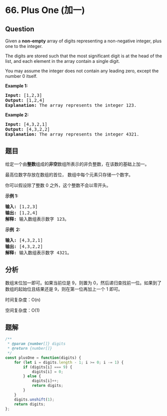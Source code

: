 # 66. Plus One (加一)

## Question

Given a **non-empty** array of digits representing a non-negative integer, plus one to the integer.

The digits are stored such that the most significant digit is at the head of the list, and each element in the array contain a single digit.

You may assume the integer does not contain any leading zero, except the number 0 itself.

**Example 1:**

<pre><strong>Input:</strong> [1,2,3]
<strong>Output:</strong> [1,2,4]
<strong>Explanation:</strong> The array represents the integer 123.
</pre>

**Example 2:**

<pre><strong>Input:</strong> [4,3,2,1]
<strong>Output:</strong> [4,3,2,2]
<strong>Explanation:</strong> The array represents the integer 4321.
</pre>

## 题目

给定一个由**整数**组成的**非空**数组所表示的非负整数，在该数的基础上加一。

最高位数字存放在数组的首位， 数组中每个元素只存储一个数字。

你可以假设除了整数 0 之外，这个整数不会以零开头。

**示例 1:**

<pre><strong>输入:</strong> [1,2,3]
<strong>输出:</strong> [1,2,4]
<strong>解释:</strong> 输入数组表示数字 123。
</pre>

**示例  2:**

<pre><strong>输入:</strong> [4,3,2,1]
<strong>输出:</strong> [4,3,2,2]
<strong>解释:</strong> 输入数组表示数字 4321。
</pre>

## 分析

数组末位加一即可。如果当前位是 9，则置为 0，然后递归查找前一位。如果到了数组的起始位且结果还是 9，则在第一位再加上一个 1 即可。

时间复杂度：O(n)

空间复杂度：O(1)

## 题解

```javascript
/**
 * @param {number[]} digits
 * @return {number[]}
 */
const plusOne = function(digits) {
    for (let i = digits.length - 1; i >= 0; i -= 1) {
        if (digits[i] === 9) {
            digits[i] = 0;
        } else {
            digits[i]++;
            return digits;
        }
    }
    digits.unshift(1);
    return digits;
};
```
